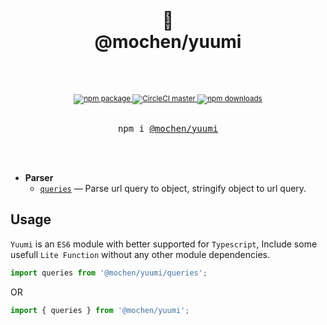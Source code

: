 <div align="center">
  <h1>
    <br/>
    🧰
    <br />
    @mochen/yuumi
    <br />
    <br />
  </h1>
  <sup>
    <br />
    <a href="https://www.npmjs.com/package/@mochen/yuumi" target="_blank">
      <img src="https://img.shields.io/npm/v/@mochen/yuumi.svg" alt="npm package" />
    </a>
    <a href="https://codecov.io/gh/imochen/yuumi" target="_blank">
      <img src="https://codecov.io/gh/imochen/yuumi/branch/master/graph/badge.svg" alt="CircleCI master" />
    </a>
    <a href="https://imochen.github.io/yuumi/">
      <img src="https://img.shields.io/badge/document-published-brightgreen" alt="npm downloads" />
    </a>
    <br />
  </sup>
  <br />
  <pre>npm i <a href="https://www.npmjs.com/package/@mochen/yuumi">@mochen/yuumi</a></pre>
  <br />
  <br />
</div>

- **Parser**
  - [`queries`](https://imochen.github.io/yuumi/modules/_queries_.html) &mdash; Parse url query to object, stringify object to url query.

## Usage

`Yuumi` is an `ES6` module with better supported for `Typescript`, Include some usefull `Lite Function` without any other module dependencies.

```js
import queries from '@mochen/yuumi/queries';
```

OR

```js
import { queries } from '@mochen/yuumi';
```